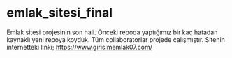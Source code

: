 # emlak_sitesi_final
Emlak sitesi projesinin son hali. Önceki repoda yaptığımız bir kaç hatadan kaynaklı yeni repoya koyduk.
Tüm collaboratorlar projede çalışmıştır.
Sitenin internetteki linki;
https://www.girisimemlak07.com/
